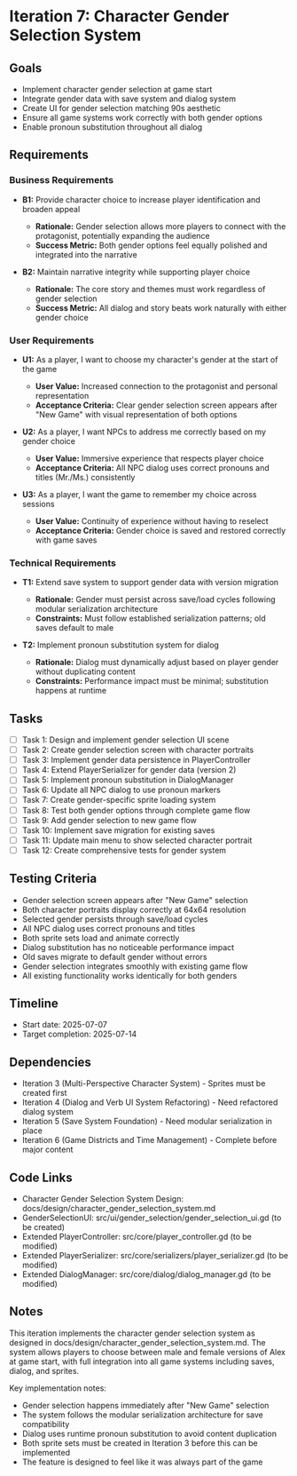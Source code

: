 # Iteration 7: Character Gender Selection System

## Goals
- Implement character gender selection at game start
- Integrate gender data with save system and dialog system
- Create UI for gender selection matching 90s aesthetic
- Ensure all game systems work correctly with both gender options
- Enable pronoun substitution throughout all dialog

## Requirements

### Business Requirements
- **B1:** Provide character choice to increase player identification and broaden appeal
  - **Rationale:** Gender selection allows more players to connect with the protagonist, potentially expanding the audience
  - **Success Metric:** Both gender options feel equally polished and integrated into the narrative

- **B2:** Maintain narrative integrity while supporting player choice
  - **Rationale:** The core story and themes must work regardless of gender selection
  - **Success Metric:** All dialog and story beats work naturally with either gender choice

### User Requirements
- **U1:** As a player, I want to choose my character's gender at the start of the game
  - **User Value:** Increased connection to the protagonist and personal representation
  - **Acceptance Criteria:** Clear gender selection screen appears after "New Game" with visual representation of both options

- **U2:** As a player, I want NPCs to address me correctly based on my gender choice
  - **User Value:** Immersive experience that respects player choice
  - **Acceptance Criteria:** All NPC dialog uses correct pronouns and titles (Mr./Ms.) consistently

- **U3:** As a player, I want the game to remember my choice across sessions
  - **User Value:** Continuity of experience without having to reselect
  - **Acceptance Criteria:** Gender choice is saved and restored correctly with game saves

### Technical Requirements
- **T1:** Extend save system to support gender data with version migration
  - **Rationale:** Gender must persist across save/load cycles following modular serialization architecture
  - **Constraints:** Must follow established serialization patterns; old saves default to male

- **T2:** Implement pronoun substitution system for dialog
  - **Rationale:** Dialog must dynamically adjust based on player gender without duplicating content
  - **Constraints:** Performance impact must be minimal; substitution happens at runtime

## Tasks
- [ ] Task 1: Design and implement gender selection UI scene
- [ ] Task 2: Create gender selection screen with character portraits
- [ ] Task 3: Implement gender data persistence in PlayerController
- [ ] Task 4: Extend PlayerSerializer for gender data (version 2)
- [ ] Task 5: Implement pronoun substitution in DialogManager
- [ ] Task 6: Update all NPC dialog to use pronoun markers
- [ ] Task 7: Create gender-specific sprite loading system
- [ ] Task 8: Test both gender options through complete game flow
- [ ] Task 9: Add gender selection to new game flow
- [ ] Task 10: Implement save migration for existing saves
- [ ] Task 11: Update main menu to show selected character portrait
- [ ] Task 12: Create comprehensive tests for gender system

## Testing Criteria
- Gender selection screen appears after "New Game" selection
- Both character portraits display correctly at 64x64 resolution
- Selected gender persists through save/load cycles
- All NPC dialog uses correct pronouns and titles
- Both sprite sets load and animate correctly
- Dialog substitution has no noticeable performance impact
- Old saves migrate to default gender without errors
- Gender selection integrates smoothly with existing game flow
- All existing functionality works identically for both genders

## Timeline
- Start date: 2025-07-07
- Target completion: 2025-07-14

## Dependencies
- Iteration 3 (Multi-Perspective Character System) - Sprites must be created first
- Iteration 4 (Dialog and Verb UI System Refactoring) - Need refactored dialog system
- Iteration 5 (Save System Foundation) - Need modular serialization in place
- Iteration 6 (Game Districts and Time Management) - Complete before major content

## Code Links
- Character Gender Selection System Design: docs/design/character_gender_selection_system.md
- GenderSelectionUI: src/ui/gender_selection/gender_selection_ui.gd (to be created)
- Extended PlayerController: src/core/player_controller.gd (to be modified)
- Extended PlayerSerializer: src/core/serializers/player_serializer.gd (to be modified)
- Extended DialogManager: src/core/dialog/dialog_manager.gd (to be modified)

## Notes
This iteration implements the character gender selection system as designed in docs/design/character_gender_selection_system.md. The system allows players to choose between male and female versions of Alex at game start, with full integration into all game systems including saves, dialog, and sprites.

Key implementation notes:
- Gender selection happens immediately after "New Game" selection
- The system follows the modular serialization architecture for save compatibility
- Dialog uses runtime pronoun substitution to avoid content duplication
- Both sprite sets must be created in Iteration 3 before this can be implemented
- The feature is designed to feel like it was always part of the game
